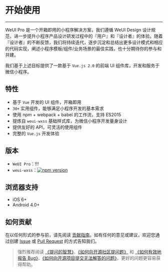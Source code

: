 # 开始使用

----

WeUI Pro 是一个开箱即用的小程序解决方案，我们遵循 WeUI Design 设计规范，进一步提升小程序产品设计研发过程中的『用户』和『设计者』的体验。随着『设计者』的不断反馈，我们将持续迭代，逐步沉淀和总结出更多设计模式和相应的代码实现，阐述小程序模板/组件/业务场景的最佳实践，也十分期待你的参与和共建。

我们基于上述目标提供了一款基于 `Vue.js 2.0` 的前端 UI 组件库，开发和服务于微信小程序。

## 特性

- 基于 `Vue` 开发的 UI 组件，开箱即用
- `30+` 实用组件，能够满足小程序开发的基本需求
- 使用 npm + webpack + babel 的工作流，支持 ES2015
- 提炼自 `weui-wxss` 基础样式库，为微信小程序开发量身设计
- 提供友好的 API，可灵活的使用组件
- 完整的 `Vue.js` 开发体验

## 版本

- `WeUI Pro`：!!!
- `weui-wxss`：[![npm version](https://img.shields.io/npm/v/weui-wxss.svg)](https://github.com/Tencent/weui-wxss)

## 浏览器支持
- iOS 6+
- Android 4.0+

## 如何贡献

在以任何形式的参与前，请先阅读 [贡献指南](contributing)。如有任何的意见或建议，欢迎您通过创建 [Issue][] 或 [Pull Request][] 的方式告知我们。

> 强烈推荐阅读 [《提问的智慧》](https://github.com/ryanhanwu/How-To-Ask-Questions-The-Smart-Way)、[《如何向开源社区提问题》](https://github.com/seajs/seajs/issues/545) 和 [《如何有效地报告 Bug》](http://www.chiark.greenend.org.uk/%7Esgtatham/bugs-cn.html)、[《如何向开源项目提交无法解答的问题》](https://zhuanlan.zhihu.com/p/25795393)，更好的问题更容易获得帮助。

  [Issue]: https://github.com/WeUI-Pro/weui-pro/issues
  [Pull Request]: https://github.com/WeUI-Pro/weui-pro/pulls
